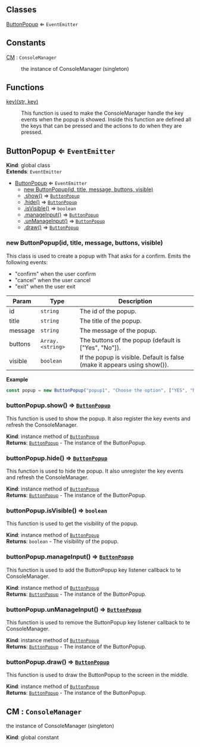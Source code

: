 ## Classes

<dl>
<dt><a href="#ButtonPopup">ButtonPopup</a> ⇐ <code>EventEmitter</code></dt>
<dd></dd>
</dl>

## Constants

<dl>
<dt><a href="#CM">CM</a> : <code>ConsoleManager</code></dt>
<dd><p>the instance of ConsoleManager (singleton)</p>
</dd>
</dl>

## Functions

<dl>
<dt><a href="#ButtonPopup.keyListner(str, key)"> key)(str, key)</a></dt>
<dd><p>This function is used to make the ConsoleManager handle the key events when the popup is showed.
Inside this function are defined all the keys that can be pressed and the actions to do when they are pressed.</p>
</dd>
</dl>

<a name="ButtonPopup"></a>

## ButtonPopup ⇐ <code>EventEmitter</code>
**Kind**: global class  
**Extends**: <code>EventEmitter</code>  

* [ButtonPopup](#ButtonPopup) ⇐ <code>EventEmitter</code>
    * [new ButtonPopup(id, title, message, buttons, visible)](#new_ButtonPopup_new)
    * [.show()](#ButtonPopup+show) ⇒ [<code>ButtonPopup</code>](#ButtonPopup)
    * [.hide()](#ButtonPopup+hide) ⇒ [<code>ButtonPopup</code>](#ButtonPopup)
    * [.isVisible()](#ButtonPopup+isVisible) ⇒ <code>boolean</code>
    * [.manageInput()](#ButtonPopup+manageInput) ⇒ [<code>ButtonPopup</code>](#ButtonPopup)
    * [.unManageInput()](#ButtonPopup+unManageInput) ⇒ [<code>ButtonPopup</code>](#ButtonPopup)
    * [.draw()](#ButtonPopup+draw) ⇒ [<code>ButtonPopup</code>](#ButtonPopup)

<a name="new_ButtonPopup_new"></a>

### new ButtonPopup(id, title, message, buttons, visible)
This class is used to create a popup with That asks for a confirm. Emits the following events: - "confirm" when the user confirm- "cancel" when the user cancel- "exit" when the user exit


| Param | Type | Description |
| --- | --- | --- |
| id | <code>string</code> | The id of the popup. |
| title | <code>string</code> | The title of the popup. |
| message | <code>string</code> | The message of the popup. |
| buttons | <code>Array.&lt;string&gt;</code> | The buttons of the popup (default is ["Yes", "No"]). |
| visible | <code>boolean</code> | If the popup is visible. Default is false (make it appears using show()). |

**Example**  
```js
const popup = new ButtonPopup("popup1", "Choose the option", ["YES", "NO", "?"]).show().on("confirm", (answer) => { console.log(answer) }) // show the popup and wait for the user to confirm
```
<a name="ButtonPopup+show"></a>

### buttonPopup.show() ⇒ [<code>ButtonPopup</code>](#ButtonPopup)
This function is used to show the popup. It also register the key events and refresh the ConsoleManager.

**Kind**: instance method of [<code>ButtonPopup</code>](#ButtonPopup)  
**Returns**: [<code>ButtonPopup</code>](#ButtonPopup) - The instance of the ButtonPopup.  
<a name="ButtonPopup+hide"></a>

### buttonPopup.hide() ⇒ [<code>ButtonPopup</code>](#ButtonPopup)
This function is used to hide the popup. It also unregister the key events and refresh the ConsoleManager.

**Kind**: instance method of [<code>ButtonPopup</code>](#ButtonPopup)  
**Returns**: [<code>ButtonPopup</code>](#ButtonPopup) - The instance of the ButtonPopup.  
<a name="ButtonPopup+isVisible"></a>

### buttonPopup.isVisible() ⇒ <code>boolean</code>
This function is used to get the visibility of the popup.

**Kind**: instance method of [<code>ButtonPopup</code>](#ButtonPopup)  
**Returns**: <code>boolean</code> - The visibility of the popup.  
<a name="ButtonPopup+manageInput"></a>

### buttonPopup.manageInput() ⇒ [<code>ButtonPopup</code>](#ButtonPopup)
This function is used to add the ButtonPopup key listener callback to te ConsoleManager.

**Kind**: instance method of [<code>ButtonPopup</code>](#ButtonPopup)  
**Returns**: [<code>ButtonPopup</code>](#ButtonPopup) - The instance of the ButtonPopup.  
<a name="ButtonPopup+unManageInput"></a>

### buttonPopup.unManageInput() ⇒ [<code>ButtonPopup</code>](#ButtonPopup)
This function is used to remove the ButtonPopup key listener callback to te ConsoleManager.

**Kind**: instance method of [<code>ButtonPopup</code>](#ButtonPopup)  
**Returns**: [<code>ButtonPopup</code>](#ButtonPopup) - The instance of the ButtonPopup.  
<a name="ButtonPopup+draw"></a>

### buttonPopup.draw() ⇒ [<code>ButtonPopup</code>](#ButtonPopup)
This function is used to draw the ButtonPopup to the screen in the middle.

**Kind**: instance method of [<code>ButtonPopup</code>](#ButtonPopup)  
**Returns**: [<code>ButtonPopup</code>](#ButtonPopup) - The instance of the ButtonPopup.  
<a name="CM"></a>

## CM : <code>ConsoleManager</code>
the instance of ConsoleManager (singleton)

**Kind**: global constant  
